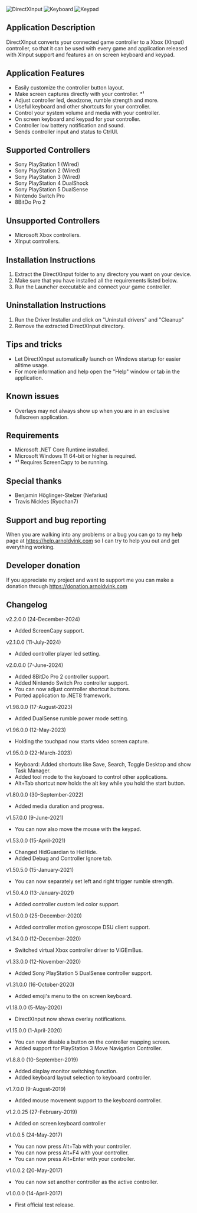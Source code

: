 ![DirectXInput](Screenshots/DirectXInput-screenshot1.jpg)
![Keyboard](Screenshots/Keyboard-screenshot1.jpg)
![Keypad](Screenshots/Keypad-screenshot1.jpg)

## Application Description
DirectXInput converts your connected game controller to a Xbox (XInput) controller, so that it can be used with every game and application released with XInput support and features an on screen keyboard and keypad.

## Application Features
- Easily customize the controller button layout.
- Make screen captures directly with your controller. *¹
- Adjust controller led, deadzone, rumble strength and more.
- Useful keyboard and other shortcuts for your controller.
- Control your system volume and media with your controller.
- On screen keyboard and keypad for your controller.
- Controller low battery notification and sound.
- Sends controller input and status to CtrlUI.

## Supported Controllers 
- Sony PlayStation 1 (Wired)
- Sony PlayStation 2 (Wired)
- Sony PlayStation 3 (Wired)
- Sony PlayStation 4 DualShock
- Sony PlayStation 5 DualSense
- Nintendo Switch Pro
- 8BitDo Pro 2

## Unsupported Controllers
- Microsoft Xbox controllers.
- XInput controllers.

## Installation Instructions
1) Extract the DirectXInput folder to any directory you want on your device.
2) Make sure that you have installed all the requirements listed below.
3) Run the Launcher executable and connect your game controller.

## Uninstallation Instructions
1) Run the Driver Installer and click on "Uninstall drivers" and "Cleanup"
2) Remove the extracted DirectXInput directory.

## Tips and tricks
- Let DirectXInput automatically launch on Windows startup for easier alltime usage.
- For more information and help open the "Help" window or tab in the application.

## Known issues
- Overlays may not always show up when you are in an exclusive fullscreen application.

## Requirements
- Microsoft .NET Core Runtime installed.
- Microsoft Windows 11 64-bit or higher is required.
- *¹ Requires ScreenCapy to be running.

## Special thanks
- Benjamin Höglinger-Stelzer (Nefarius)
- Travis Nickles (Ryochan7)

## Support and bug reporting
When you are walking into any problems or a bug you can go to my help page at https://help.arnoldvink.com so I can try to help you out and get everything working.

## Developer donation
If you appreciate my project and want to support me you can make a donation through https://donation.arnoldvink.com

## Changelog
v2.2.0.0 (24-December-2024)
- Added ScreenCapy support.

v2.1.0.0 (11-July-2024)
- Added controller player led setting.

v2.0.0.0 (7-June-2024)
- Added 8BitDo Pro 2 controller support.
- Added Nintendo Switch Pro controller support.
- You can now adjust controller shortcut buttons.
- Ported application to .NET8 framework.

v1.98.0.0 (17-August-2023)
- Added DualSense rumble power mode setting.

v1.96.0.0 (12-May-2023)
- Holding the touchpad now starts video screen capture.

v1.95.0.0 (22-March-2023)
- Keyboard: Added shortcuts like Save, Search, Toggle Desktop and show Task Manager.
- Added tool mode to the keyboard to control other applications.
- Alt+Tab shortcut now holds the alt key while you hold the start button.

v1.80.0.0 (30-September-2022)
- Added media duration and progress.

v1.57.0.0 (9-June-2021)
- You can now also move the mouse with the keypad.

v1.53.0.0 (15-April-2021)
- Changed HidGuardian to HidHide.
- Added Debug and Controller Ignore tab.

v1.50.5.0 (15-January-2021)
- You can now separately set left and right trigger rumble strength.

v1.50.4.0 (13-January-2021)
- Added controller custom led color support.

v1.50.0.0 (25-December-2020)
- Added controller motion gyroscope DSU client support.

v1.34.0.0 (12-December-2020)
- Switched virtual Xbox controller driver to ViGEmBus.

v1.33.0.0 (12-November-2020)
- Added Sony PlayStation 5 DualSense controller support.

v1.31.0.0 (16-October-2020)
- Added emoji's menu to the on screen keyboard.

v1.18.0.0 (5-May-2020)
- DirectXInput now shows overlay notifications.

v1.15.0.0 (1-April-2020)
- You can now disable a button on the controller mapping screen.
- Added support for PlayStation 3 Move Navigation Controller.

v1.8.8.0 (10-September-2019)
- Added display monitor switching function.
- Added keyboard layout selection to keyboard controller.

v1.7.0.0 (9-August-2019)
- Added mouse movement support to the keyboard controller.

v1.2.0.25 (27-February-2019)
- Added on screen keyboard controller

v1.0.0.5 (24-May-2017)
- You can now press Alt+Tab with your controller.
- You can now press Alt+F4 with your controller.
- You can now press Alt+Enter with your controller.

v1.0.0.2 (20-May-2017)
- You can now set another controller as the active controller.

v1.0.0.0 (14-April-2017)
- First official test release.